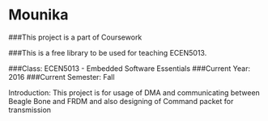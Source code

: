 # Mounika
###This project is a part of Coursework

###This is a free library to be used for teaching ECEN5013. 

###Class:  ECEN5013 - Embedded Software Essentials
###Current Year: 2016
###Current Semester: Fall

Introduction:
This project is for usage of DMA and communicating between Beagle Bone and FRDM and also designing of Command packet for transmission
